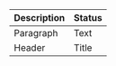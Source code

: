 


| Description | Status |
| ----------- | ------ |
| Paragraph   | Text   |
| Header      | Title  |
